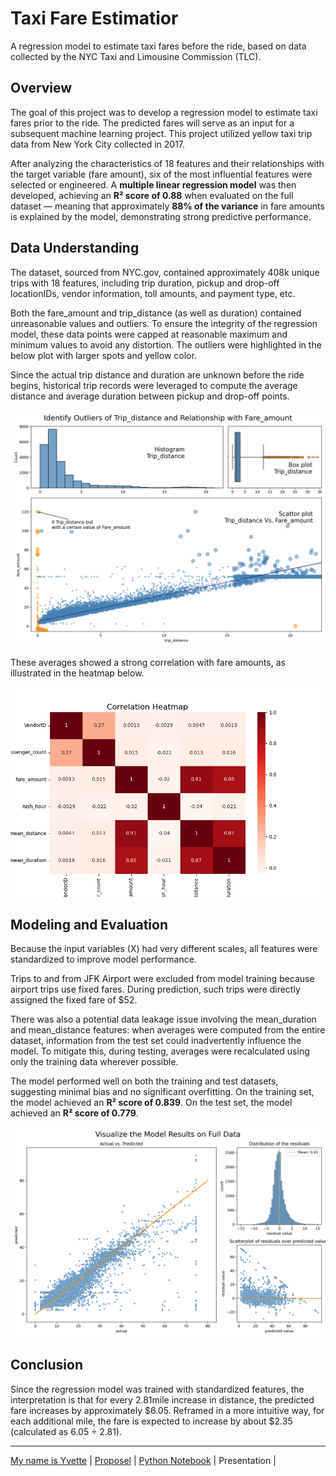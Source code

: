 # Taxi Fare Estimatior
A regression model to estimate taxi fares before the ride, based on data collected by the NYC Taxi and Limousine Commission (TLC).

## Overview 
The goal of this project was to develop a regression model to estimate taxi fares prior to the ride. The predicted fares will serve as an input for a subsequent machine learning project. This project utilized yellow taxi trip data from New York City collected in 2017.

After analyzing the characteristics of 18 features and their relationships with the target variable (fare amount), six of the most influential features were selected or engineered. A **multiple linear regression model** was then developed, achieving an **R² score of 0.88** when evaluated on the full dataset — meaning that approximately **88% of the variance** in fare amounts is explained by the model, demonstrating strong predictive performance.

## Data Understanding
The dataset, sourced from NYC.gov, contained approximately 408k unique trips with 18 features, including trip duration, pickup and drop-off locationIDs, vendor information, toll amounts, and payment type, etc. 

Both the fare_amount and trip_distance (as well as duration) contained unreasonable values and outliers. To ensure the integrity of the regression model, these data points were capped at reasonable maximum and minimum values to avoid any distortion. The outliers were highlighted in the below plot with larger spots and yellow color.

Since the actual trip distance and duration are unknown before the ride begins, historical trip records were leveraged to compute the average distance and average duration between pickup and drop-off points.

<img alt="Impact of Distance on Fare Amounts" src=/images/x-Trip_distancey-Fare_amount.png>

These averages showed a strong correlation with fare amounts, as illustrated in the heatmap below.

<img alt="Correlation Heatmap" src=/images/heatmap.png>

## Modeling and Evaluation 
Because the input variables (X) had very different scales, all features were standardized to improve model performance.

Trips to and from JFK Airport were excluded from model training because airport trips use fixed fares. During prediction, such trips were directly assigned the fixed fare of $52.

There was also a potential data leakage issue involving the mean_duration and mean_distance features: when averages were computed from the entire dataset, information from the test set could inadvertently influence the model. To mitigate this, during testing, averages were recalculated using only the training data wherever possible.

The model performed well on both the training and test datasets, suggesting minimal bias and no significant overfitting. On the training set, the model achieved an **R² score of 0.839**. On the test set, the model achieved an **R² score of 0.779**.

<img alt="test-results" src=/images/model_result_on_full_data.png>

## Conclusion
Since the regression model was trained with standardized features, the interpretation is that for every 2.81mile increase in distance, the predicted fare increases by approximately $6.05. Reframed in a more intuitive way, for each additional mile, the fare is expected to increase by about $2.35 (calculated as 6.05 ÷ 2.81).

---
[My name is Yvette](https://yvette-yl.github.io/ "Welcome to My Profile")  |  [Proposel](/PACE_Strategy.md "")  |  [Python Notebook](/.ipynb "")  |  Presentation  | 
